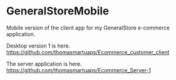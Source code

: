 # GeneralStoreMobile
Mobile version of the client app for my GeneralStore e-commerce application.

Desktop version 1 is here.
https://github.com/thomasmartuaps/Ecommerce_customer_client

The server application is here.
https://github.com/thomasmartuaps/Ecommerce_Server-1
